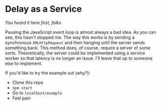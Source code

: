 # Delay as a Service

*You heard it here first, folks*

Pausing the JavaScript event loop is almost always a bad idea.
As you can see, this hasn't stopped me.
The way this works is by sending a synchronous `XMLHttpRequest` and then hanging
until the server sends something back. This method does, of course, require a
server of some sorts. Theoretically, the server could be implemented using a
service worker so that latency is no longer an issue.
I'll leave that up to someone else to implement.

If you'd like to try the example out (why?):
   - Clone this repo
   - `npm start`
   - Go to `localhost/example`
   - Feel pain
